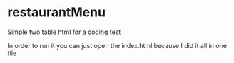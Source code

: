 # restaurantMenu
Simple two table html for a coding test

In order to run it you can just open the index.html because I did it all in one file

